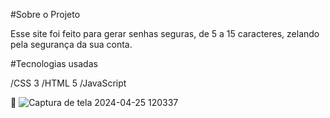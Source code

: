 #Sobre o Projeto

Esse site foi feito para gerar senhas seguras, de 5 a 15 caracteres, zelando pela segurança da sua conta.

#Tecnologias usadas

/CSS 3 /HTML 5 /JavaScript

📸
![Captura de tela 2024-04-25 120337](https://github.com/LinneRodri/GeradordeSenha/assets/167458884/8c5f76b4-28f4-4baf-a26f-d1ee1b5c9a1b)
